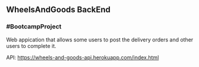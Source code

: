 ## WheelsAndGoods BackEnd
### #BootcampProject

Web appication that allows some users to post the delivery orders and other users to complete it.

API: https://wheels-and-goods-api.herokuapp.com/index.html
